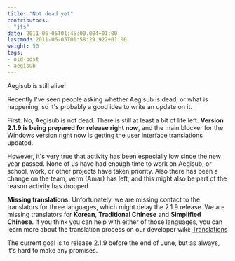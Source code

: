 ```yaml
---
title: "Not dead yet"
contributors:
- "jfs"
date: 2011-06-05T01:45:00.004+01:00
lastmod: 2011-06-05T01:58:29.922+01:00
weight: 50
tags:
- old-post
- aegisub
---
```

Aegisub is still alive!

Recently I've seen people asking whether Aegisub is dead, or what is happening, so it's probably a good idea to write an update on it.

First: No, Aegisub is not dead. There is still at least a bit of life left. **Version 2.1.9 is being prepared for release right now**, and the main blocker for the Windows version right now is getting the user interface translations updated.

However, it's very true that activity has been especially low since the new year passed. None of us have had enough time to work on Aegisub, or school, work, or other projects have taken priority. Also there has been a change on the team, verm (Amar) has left, and this might also be part of the reason activity has dropped.

**Missing translations:** Unfortunately, we are missing contact to the translators for three languages, which might delay the 2.1.9 release. We are missing translators for **Korean**, **Traditional Chinese** and **Simplified Chinese**. If you think you can help with either of those languages, you can learn more about the translation process on our developer wiki: [Translations](http://devel.aegisub.org/wiki/Translations)

The current goal is to release 2.1.9 before the end of June, but as always, it's hard to make any promises.
